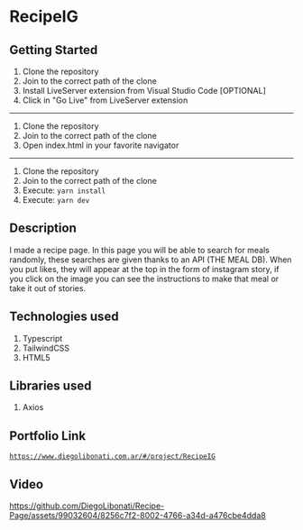 # RecipeIG

## Getting Started

1. Clone the repository
2. Join to the correct path of the clone
3. Install LiveServer extension from Visual Studio Code [OPTIONAL]
4. Click in "Go Live" from LiveServer extension

---

1. Clone the repository
2. Join to the correct path of the clone
3. Open index.html in your favorite navigator

---

1. Clone the repository
2. Join to the correct path of the clone
3. Execute: `yarn install`
4. Execute: `yarn dev`

## Description

I made a recipe page. In this page you will be able to search for meals randomly, these searches are given thanks to an API (THE MEAL DB). When you put likes, they will appear at the top in the form of instagram story, if you click on the image you can see the instructions to make that meal or take it out of stories.

## Technologies used

1. Typescript
2. TailwindCSS
3. HTML5

## Libraries used

1. Axios

## Portfolio Link

[`https://www.diegolibonati.com.ar/#/project/RecipeIG`](https://www.diegolibonati.com.ar/#/project/RecipeIG)

## Video

https://github.com/DiegoLibonati/Recipe-Page/assets/99032604/8256c7f2-8002-4766-a34d-a476cbe4dda8
